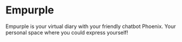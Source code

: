 # Empurple
Empurple is your virtual diary with your friendly chatbot Phoenix. Your personal space where you could express yourself!
